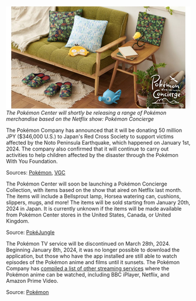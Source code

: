

[![The Pokémon Center will shortly be releasing a range of Pokémon merchandise based on the Netflix show: Pokémon Concierge](/web/images/the-pokemon-center-will-shortly-be-releasing-a-range-of-pokemon-merchandise-based-on-the-netflix-sho.png)](/web/images/the-pokemon-center-will-shortly-be-releasing-a-range-of-pokemon-merchandise-based-on-the-netflix-sho.png)*The Pokémon Center will shortly be releasing a range of Pokémon merchandise based on the Netflix show: Pokémon Concierge*



The Pokémon Company has announced that it will be donating 50 million JPY ($346,000 U.S.) to Japan's Red Cross Society to support victims affected by the Noto Peninsula Earthquake, which happened on January 1st, 2024. The company also confirmed that it will continue to carry out activities to help children affected by the disaster through the Pokémon With You Foundation.

Sources: [Pokémon](https://twitter.com/Pokemon_cojp/status/1743199684909543790), [VGC](https://www.videogameschronicle.com/news/the-pokemon-company-donates-50m-jpy-to-support-earthquake-victims/)

The Pokémon Center will soon be launching a Pokémon Concierge Collection, with items based on the show that aired on Netflix last month. The items will include a Bellsprout lamp, Horsea watering can, cushions, slippers, mugs, and more! The items will be sold starting from January 20th, 2024 in Japan. It is currently unknown if the items will be made available from Pokémon Center stores in the United States, Canada, or United Kingdom.

Source: [PokéJungle](https://twitter.com/pokejungle/status/1743137836017016906)

The Pokémon TV service will be discontinued on March 28th, 2024. Beginning January 8th, 2024, it was no longer possible to download the application, but those who have the app installed are still able to watch episodes of the Pokémon anime and films until it sunsets. The Pokémon Company has [compiled a list of other streaming services](https://www.pokemon.com/uk/animation/where-to-watch-pokemon-episodes-movies) where the Pokémon anime can be watched, including BBC iPlayer, Netflix, and Amazon Prime Video.

Source: [Pokémon](https://www.pokemon.com/uk/pokemon-news/pokemon-tv-to-discontinue-in-march-2024)